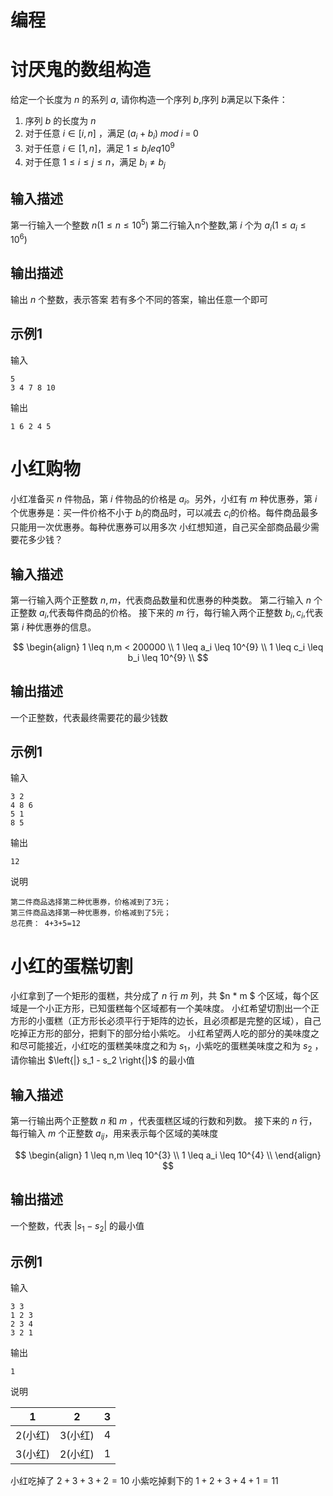 # 编程


# 讨厌鬼的数组构造

给定一个长度为 $n$ 的系列 $a$, 请你构造一个序列 $b$,序列 $b$满足以下条件：

1. 序列 $b$ 的长度为 $n$
2. 对于任意 $i \in [i,n]$ ，满足 $(a_i + b_i)\;mod\;i\;=\;0$
3. 对于任意 $i \in [1,n]$，满足 $1 \leq b_i leq 10^{9}$
4. 对于任意 $1 \leq i \leq j \leq n$，满足 $b_i \neq b_j$


## 输入描述
第一行输入一个整数 $n(1 \leq n \leq 10^{5})$
第二行输入n个整数,第 $i$ 个为 $a_i(1 \leq a_i \leq 10^{6})$

## 输出描述
输出 $n$ 个整数，表示答案
若有多个不同的答案，输出任意一个即可

## 示例1
输入

```
5
3 4 7 8 10
```

输出
```
1 6 2 4 5
```

# 小红购物
小红准备买 $n$ 件物品，第 $i$ 件物品的价格是 $a_i$。另外，小红有 $m$ 种优惠券，第 $i$ 个优惠券是：买一件价格不小于 $b_i$的商品时，可以减去 $c_i$的价格。每件商品最多只能用一次优惠券。每种优惠券可以用多次
小红想知道，自己买全部商品最少需要花多少钱？

## 输入描述
第一行输入两个正整数 $n,m$，代表商品数量和优惠券的种类数。
第二行输入 $n$ 个正整数 $a_i$,代表每件商品的价格。
接下来的 $m$ 行，每行输入两个正整数 $b_i,c_i$,代表第 $i$ 种优惠券的信息。

$$
\begin{align}
1 \leq n,m < 200000 \\
1 \leq a_i \leq 10^{9} \\
1 \leq c_i \leq b_i \leq 10^{9} \\
$$

## 输出描述

一个正整数，代表最终需要花的最少钱数

## 示例1
输入

```
3 2
4 8 6
5 1
8 5
```

输出
```
12
```

说明
```
第二件商品选择第二种优惠券，价格减到了3元；
第三件商品选择第一种优惠券，价格减到了5元；
总花费： 4+3+5=12
```


# 小红的蛋糕切割

小红拿到了一个矩形的蛋糕，共分成了 $n$ 行 $m$ 列，共 $n * m $ 个区域，每个区域是一个小正方形，已知蛋糕每个区域都有一个美味度。
小红希望切割出一个正方形的小蛋糕（正方形长必须平行于矩阵的边长，且必须都是完整的区域），自己吃掉正方形的部分，把剩下的部分给小紫吃。
小红希望两人吃的部分的美味度之和尽可能接近，小红吃的蛋糕美味度之和为 $s_1$，小紫吃的蛋糕美味度之和为 $s_2$ ，请你输出 $\left{|} s_1 - s_2 \right{|}$ 的最小值

## 输入描述
第一行输出两个正整数 $n$ 和 $m$ ，代表蛋糕区域的行数和列数。
接下来的 $n$ 行，每行输入 $m$ 个正整数 $a_{ij}$，用来表示每个区域的美味度


$$
\begin{align}
1 \leq n,m \leq 10^{3} \\
1 \leq a_i \leq 10^{4} \\
\end{align}
$$

## 输出描述
一个整数，代表 $|s_1 - s_2|$ 的最小值

## 示例1

输入
```
3 3
1 2 3
2 3 4
3 2 1
```

输出

```
1
```

说明

| 1 | 2 | 3 |
|---|---|---|
| 2(小红) | 3(小红) | 4 |
| 3(小红) | 2(小红) | 1 |

小红吃掉了 $2+3+3+2 = 10$
小紫吃掉剩下的 $1+2+3+4+1=11$